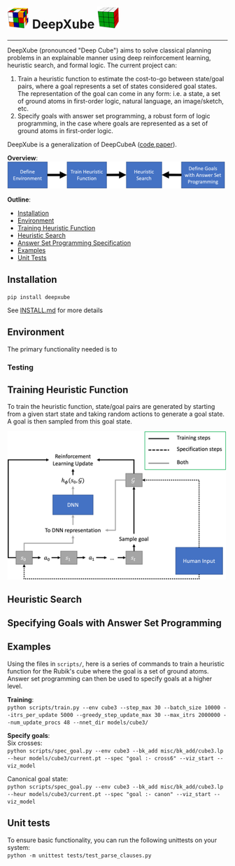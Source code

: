 # <img src="./misc/images/scrambledCube.png" width="50"> DeepXube <img src="./misc/images/solvedCube.png" width="50">

--------------------------------------------------------------------------------

DeepXube (pronounced "Deep Cube") aims to solve classical planning problems in an explainable manner using deep reinforcement learning, 
heuristic search, and formal logic. The current project can:

1) Train a heuristic function to estimate the cost-to-go between state/goal pairs, 
where a goal represents a set of states considered goal states. The representation of the goal can come 
in any form: i.e. a state, a set of ground atoms in first-order logic, natural language, an image/sketch, etc.
2) Specify goals with answer set programming, a robust form of logic programming, in the case where goals are represented as a set of ground atoms in first-order logic.

DeepXube is a generalization of DeepCubeA ([code](https://github.com/forestagostinelli/DeepCubeA/),[paper](https://cse.sc.edu/~foresta/assets/files/SolvingTheRubiksCubeWithDeepReinforcementLearningAndSearch_Final.pdf)).

**Overview**:\
<img src="./misc/images/overview.png" width="500">

**Outline**:

- [Installation](#installation)
- [Environment](#environment-implementation)
- [Training Heuristic Function](#training-heuristic-function)
- [Heuristic Search](#heuristic-search)
- [Answer Set Programming Specification](#specifying-goals-with-answer-set-programming)
- [Examples](#examples)
- [Unit Tests](#unit-tests)



## Installation

`pip install deepxube`

See [INSTALL.md](INSTALL.md) for more details

## Environment
The primary functionality needed is to 

### Testing

## Training Heuristic Function
To train the heuristic function, state/goal pairs are generated by starting from a given start state and taking random actions to generate a goal state. A goal is then sampled from this goal state.

<img src="./misc/images/training.png" width="500">

## Heuristic Search

## Specifying Goals with Answer Set Programming

## Examples
Using the files in `scripts/`, here is a series of commands to train a heuristic function for the Rubik's cube 
where the goal is a set of ground atoms. Answer set programming can then be used to specify goals at a higher level.

**Training**:\
`python scripts/train.py --env cube3 --step_max 30 --batch_size 10000 --itrs_per_update 5000 --greedy_step_update_max 30 --max_itrs 2000000 --num_update_procs 48 --nnet_dir models/cube3/`

**Specify goals**:\
Six crosses:\
`python scripts/spec_goal.py --env cube3 --bk_add misc/bk_add/cube3.lp --heur models/cube3/current.pt --spec "goal :- cross6" --viz_start --viz_model`

Canonical goal state:\
`python scripts/spec_goal.py --env cube3 --bk_add misc/bk_add/cube3.lp --heur models/cube3/current.pt --spec "goal :- canon" --viz_start --viz_model`


## Unit tests
To ensure basic functionality, you can run the following unittests on your system:\
`python -m unittest tests/test_parse_clauses.py`